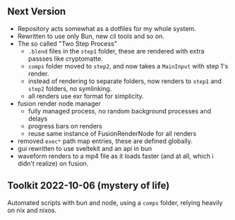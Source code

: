 ## Next Version

- Repository acts somewhat as a dotfiles for my whole system.
- Rewritten to use only Bun, new cli tools and so on.
- The so called "Two Step Process"
  - `.blend` files in the `step1` folder, these are rendered with extra passses like cryptomatte.
  - `comps` folder moved to `step2`, and now takes a `MainInput` with step 1's render.
  - instead of rendering to separate folders, now renders to `step1` and `step2` folders, no symlinking.
  - all renders use exr format for simplicity.
- fusion render node manager
  - fully managed process, no random background processes and delays
  - progress bars on renders
  - reuse same instance of FusionRenderNode for all renders
- removed `exec*` path map entries, these are defined globally.
- gui rewritten to use sveltekit and an api in bun
- waveform renders to a mp4 file as it loads faster (and at all, which i didn't realize) on fusion.

## Toolkit 2022-10-06 (mystery of life)

Automated scripts with bun and node, using a `comps` folder, relying heavily on nix and nixos.

